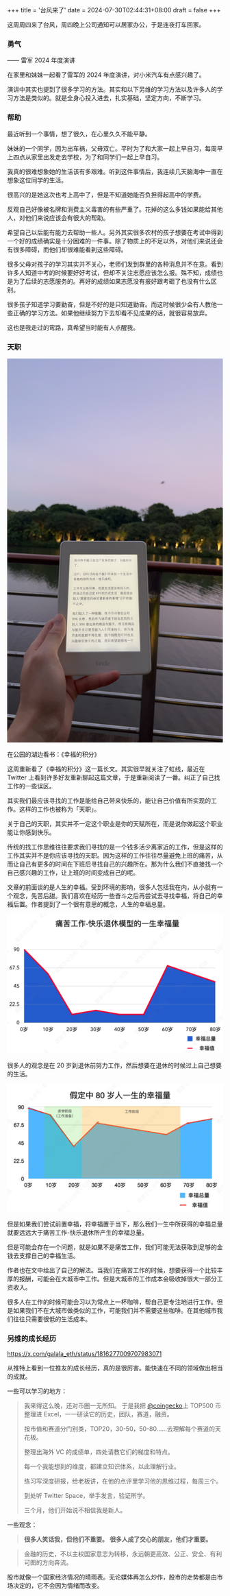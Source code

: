 +++
title = '台风来了'
date = 2024-07-30T02:44:31+08:00
draft = false
+++

这周周四来了台风，周四晚上公司通知可以居家办公，于是连夜打车回家。

### 勇气

—— 雷军 2024 年度演讲

在家里和妹妹一起看了雷军的 2024 年度演讲，对小米汽车有点感兴趣了。

演讲中其实也提到了很多学习的方法。其实和以下另维的学习方法以及许多人的学习方法是类似的。就是全身心投入进去，扎实基础，坚定方向，不断学习。

### 帮助

最近听到一个事情，想了很久，在心里久久不能平静。

妹妹的一个同学，因为出车祸，父母双亡。平时为了和大家一起上早自习，每周早上四点从家里出发走去学校，为了和同学们一起上早自习。

我真的很难想象她的生活该有多艰难。听到这件事情后，我连续几天脑海中一直在想象这位同学的生活。

很高兴的是她这次也考上高中了，但是不知道她能否负担得起高中的学费。

反观自己好像被名牌和消费主义毒害的有些严重了。花掉的这么多钱如果能给其他人，对他们来说应该会有很大的帮助。

希望自己以后能有能力去帮助一些人。另外其实很多农村的孩子想要在考试中得到一个好的成绩确实是十分困难的一件事。除了物质上的不足以外，对他们来说还会有很多障碍，而他们却很难能看到这些障碍。

很多父母对孩子的学习其实并不关心，老师们发到群里的各种消息并不在意。看到许多人知道中考的时候要好好考试，但却不关注志愿应该怎么报。殊不知，成绩也是为了后续的志愿服务的。再好的成绩如果志愿没有报好跟考砸了也没有什么区别。

很多孩子知道学习要勤奋，但是不好的是只知道勤奋。而这时候很少会有人教他一些正确的学习方法。如果他继续努力下去却看不见成果的话，就很容易放弃。

这也是我走过的弯路，真希望当时能有人点醒我。

### 天职

![IMG_6663](https://raw.githubusercontent.com/huyixi/Pics/main/uPic/IMG_6663.jpeg)

在公园的湖边看书：《幸福的积分》

这周重新看了《幸福的积分》这一篇长文。其实很早就关注了虹线，最近在 Twitter 上看到许多好友重新聊起这篇文章，于是重新阅读了一番。纠正了自己找工作的一些误区。

其实我们最应该寻找的工作是能给自己带来快乐的，能让自己价值有所实现的工作。这样的工作也被称为「天职」。

关于自己的天职，其实并不一定这个职业是你的天赋所在，而是说你做起这个职业能让你感到快乐。

传统的找工作思维往往要求我们寻找的是一个钱多活少离家近的工作，但是这样的工作其实并不是你应该寻找的天职。因为这样的工作往往尽量避免上班的痛苦，从而让自己有更多的时间在下班后寻找自己的兴趣所在。那为什么我们不直接找一个自己感兴趣的工作，让上班的时间变成自己的呢。

文章的前面谈的是人生的幸福。受到环境的影响，很多人包括我在内，从小就有一个观念，先苦后甜。我们喜欢在经历一些奋斗之后再尝试去寻找幸福，将自己的幸福后置。作者提到了一个很有意思的概念，人生的幸福总量。

![image-989568-uhLc3cT2-1024x661](https://raw.githubusercontent.com/huyixi/Pics/main/uPic/image-989568-uhLc3cT2-1024x661.png)

很多人的观念是在 20 岁到退休前努力工作，然后想要在退休的时候过上自己想要的生活。

![image-565142-gpe3VMaC-1024x607](https://raw.githubusercontent.com/huyixi/Pics/main/uPic/image-565142-gpe3VMaC-1024x607.png)

但是如果我们尝试前置幸福，将幸福置于当下，那么我们一生中所获得的幸福总量就要远远大于痛苦工作-快乐退休所产生的幸福总量。

但是可能会存在一个问题，就是如果不是痛苦工作，我们可能无法获取到足够的金钱去支撑自己的幸福生活。

作者也在文中给出了自己的解法。当我们在痛苦工作的时候，想要获得一个比较丰厚的报酬，可能会在大城市中工作。但是大城市的工作成本会吸收掉很大一部分工资收入。

很多人在工作的时候可能会习以为常点上一杯咖啡，帮自己更专注地进行工作。但是如果我们不在大城市做类似的工作，可能我们并不需要这些咖啡。在其他城市我们往往只需要很低的生活成本。

### 另维的成长经历

https://x.com/galala_eth/status/1816277009707983071

从推特上看到一位推友的成长经历，真的是很厉害。能快速在不同的领域做出相当的成就。

一些可以学习的地方：

> 我来得这么晚，还对币圈一无所知。 于是我把 [@coingecko](https://x.com/coingecko)上 TOP500 币整理进 Excel，一一研读它的历史，团队，赛道，融资。
>
> 按市值和赛道分门别类，TOP20，30-50，50-80……去理解每个赛道的天花板。
>
> 整理出海外 VC 的成绩单，四处请教它们的梯度和特点。
>
> 每一个我能想到的维度，都建立知识体系，以此理解行业。
>
> 练习写深度研报，给老板讲，在他的点评里学习他的思维过程，每周三个。
>
> 到处听 Twitter Space，举手发言，验证所学。
>
> 三个月，他们开始说不相信我是新人。

一些观念：

> **很多人笑话我，但他们不重要。** **很多人成了交心的朋友，他们才重要。**

> 金融的历史，不以主权国家意志为转移，永远朝更高效、公正、安全、有利可图的方向奔流。

股市就像一个国家经济情况的晴雨表。无论媒体再怎么炒作，股市的走势都是由市场决定的，它不会因为情绪而改变。

